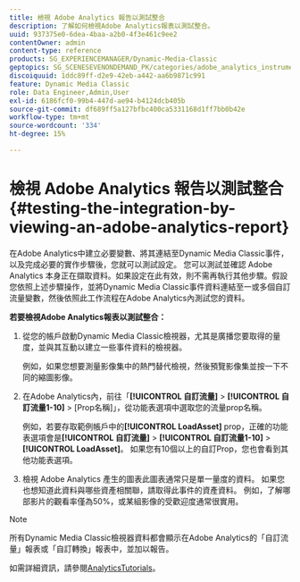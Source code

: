 ```yaml
---
title: 檢視 Adobe Analytics 報告以測試整合
description: 了解如何檢視Adobe Analytics報表以測試整合。
uuid: 937375e0-6dea-4baa-a2b0-4f3e461c9ee2
contentOwner: admin
content-type: reference
products: SG_EXPERIENCEMANAGER/Dynamic-Media-Classic
geptopics: SG_SCENESEVENONDEMAND_PK/categories/adobe_analytics_instrumentation_kit
discoiquuid: 1ddc89ff-d2e9-42eb-a442-aa6b9871c991
feature: Dynamic Media Classic
role: Data Engineer,Admin,User
exl-id: 6186fcf0-99b4-447d-ae94-b4124dcb405b
source-git-commit: df689ff5a127bfbc400ca5331168d1ff7bb0b42e
workflow-type: tm+mt
source-wordcount: '334'
ht-degree: 15%

---
```


# 檢視 Adobe Analytics 報告以測試整合{#testing-the-integration-by-viewing-an-adobe-analytics-report}

在Adobe Analytics中建立必要變數、將其連結至Dynamic Media Classic事件，以及完成必要的實作步驟後，您就可以測試設定。 您可以測試並確認 Adobe Analytics 本身正在擷取資料。如果設定在此有效，則不需再執行其他步驟。假設您依照上述步驟操作，並將Dynamic Media Classic事件資料連結至一或多個自訂流量變數，然後依照此工作流程在Adobe Analytics內測試您的資料。

**若要檢視Adobe Analytics報表以測試整合：**

1. 從您的帳戶啟動Dynamic Media Classic檢視器，尤其是廣播您要取得的量度，並與其互動以建立一些事件資料的檢視器。

   例如，如果您想要測量影像集中的熱門替代檢視，然後預覽影像集並按一下不同的縮圖影像。

1. 在Adobe Analytics內，前往「**[!UICONTROL 自訂流量]** > **[!UICONTROL 自訂流量1-10]** > [Prop名稱]」，從功能表選項中選取您的流量prop名稱。

   例如，若要存取範例帳戶中的&#x200B;**[!UICONTROL LoadAsset]** prop，正確的功能表選項會是&#x200B;**[!UICONTROL 自訂流量]** > **[!UICONTROL 自訂流量1-10]** > **[!UICONTROL LoadAsset]**。 如果您有10個以上的自訂Prop，您也會看到其他功能表選項。

1. 檢視 Adobe Analytics 產生的圖表此圖表通常只是單一量度的資料。 如果您也想知道此資料與哪些資產相關聯，請取得此事件的資產資料。 例如，了解哪部影片的觀看率僅為50%，或某組影像的受歡迎度通常很實用。

>[!NOTE]
>
>所有Dynamic Media Classic檢視器資料都會顯示在Adobe Analytics的「自訂流量」報表或「自訂轉換」報表中，並加以報告。

如需詳細資訊，請參閱[AnalyticsTutorials](https://experienceleague.adobe.com/docs/analytics-learn/tutorials/overview.html)。
